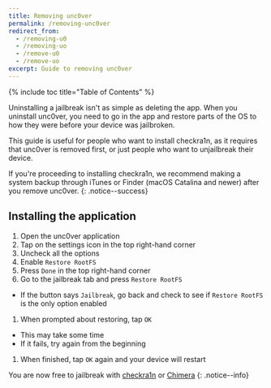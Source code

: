 ```yaml
---
title: Removing unc0ver
permalink: /removing-unc0ver
redirect_from:
  - /removing-u0
  - /removing-uo
  - /remove-u0
  - /remove-uo
excerpt: Guide to removing unc0ver
---
```


{% include toc title="Table of Contents" %}

Uninstalling a jailbreak isn't as simple as deleting the app. When you uninstall unc0ver, you need to go in the app and restore parts of the OS to how they were before your device was jailbroken.

This guide is useful for people who want to install checkra1n, as it requires that unc0ver is removed first, or just people who want to unjailbreak their device.

If you're proceeding to installing checkra1n, we recommend making a system backup through iTunes or Finder (macOS Catalina and newer) after you remove unc0ver.
{: .notice--success}

## Installing the application

1. Open the unc0ver application
1. Tap on the settings icon in the top right-hand corner
1. Uncheck all the options
1. Enable `Restore RootFS`
1. Press `Done` in the top right-hand corner
1. Go to the jailbreak tab and press `Restore RootFS`
  - If the button says `Jailbreak`, go back and check to see if `Restore RootFS` is the only option enabled
1. When prompted about restoring, tap `OK`
  - This may take some time
  - If it fails, try again from the beginning
1. When finished, tap `OK` again and your device will restart

You are now free to jailbreak with [checkra1n](installing-checkra1n) or [Chimera](installing-chimera)
{: .notice--info}
